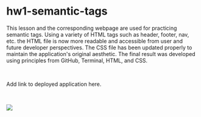 # hw1-semantic-tags

This lesson and the corresponding webpage are used for practicing semantic tags. Using a variety of HTML tags such as header, footer, nav, etc. the HTML file is now more readable and accessible from user and future developer perspectives. The CSS file has been updated properly to maintain the application's original aesthetic. The final result was developed using principles from GitHub, Terminal, HTML, and CSS.

<br>

Add link to deployed application here.

<br>

![](2021-06-03-19-42-23.png)

<!--todo
    +Fix README.md screenshot GH issue
    +Add application URL-->





